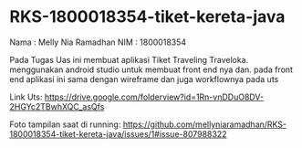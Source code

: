 # RKS-1800018354-tiket-kereta-java

Nama : Melly Nia Ramadhan
NIM  : 1800018354

Pada Tugas Uas ini membuat aplikasi Tiket Traveling Traveloka. menggunakan android studio untuk membuat front end nya dan.
pada front end aplikasi ini sama dengan wireframe dan juga workflownya pada uts


Link Uts:
https://drive.google.com/folderview?id=1Rn-vnDDuO8DV-2HGYc2TBwhXQC_asQfs



Foto tampilan saat di running:
https://github.com/mellyniaramadhan/RKS-1800018354-tiket-kereta-java/issues/1#issue-807988322

